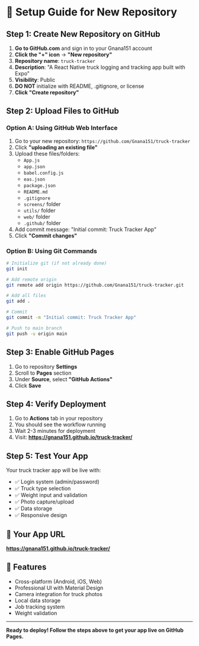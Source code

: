 # 🚀 Setup Guide for New Repository

## Step 1: Create New Repository on GitHub

1. **Go to GitHub.com** and sign in to your Gnana151 account
2. **Click the "+" icon** → **"New repository"**
3. **Repository name**: `truck-tracker`
4. **Description**: "A React Native truck logging and tracking app built with Expo"
5. **Visibility**: Public
6. **DO NOT** initialize with README, .gitignore, or license
7. **Click "Create repository"**

## Step 2: Upload Files to GitHub

### Option A: Using GitHub Web Interface
1. Go to your new repository: `https://github.com/Gnana151/truck-tracker`
2. Click **"uploading an existing file"**
3. Upload these files/folders:
   - `App.js`
   - `app.json`
   - `babel.config.js`
   - `eas.json`
   - `package.json`
   - `README.md`
   - `.gitignore`
   - `screens/` folder
   - `utils/` folder
   - `web/` folder
   - `.github/` folder
4. Add commit message: "Initial commit: Truck Tracker App"
5. Click **"Commit changes"**

### Option B: Using Git Commands
```bash
# Initialize git (if not already done)
git init

# Add remote origin
git remote add origin https://github.com/Gnana151/truck-tracker.git

# Add all files
git add .

# Commit
git commit -m "Initial commit: Truck Tracker App"

# Push to main branch
git push -u origin main
```

## Step 3: Enable GitHub Pages

1. Go to repository **Settings**
2. Scroll to **Pages** section
3. Under **Source**, select **"GitHub Actions"**
4. Click **Save**

## Step 4: Verify Deployment

1. Go to **Actions** tab in your repository
2. You should see the workflow running
3. Wait 2-3 minutes for deployment
4. Visit: **https://gnana151.github.io/truck-tracker/**

## Step 5: Test Your App

Your truck tracker app will be live with:
- ✅ Login system (admin/password)
- ✅ Truck type selection
- ✅ Weight input and validation
- ✅ Photo capture/upload
- ✅ Data storage
- ✅ Responsive design

## 🎯 Your App URL
**https://gnana151.github.io/truck-tracker/**

## 📱 Features
- Cross-platform (Android, iOS, Web)
- Professional UI with Material Design
- Camera integration for truck photos
- Local data storage
- Job tracking system
- Weight validation

---
**Ready to deploy! Follow the steps above to get your app live on GitHub Pages.**
